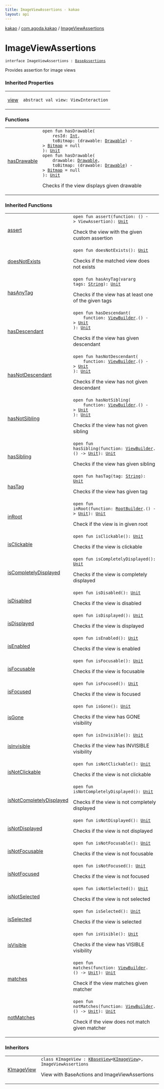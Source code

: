 ```yaml
---
title: ImageViewAssertions - kakao
layout: api
---
```


<div class='api-docs-breadcrumbs'><a href="../../index.html">kakao</a> / <a href="../index.html">com.agoda.kakao</a> / <a href=".">ImageViewAssertions</a></div>

# ImageViewAssertions

<div class="signature"><code><span class="keyword">interface </span><span class="identifier">ImageViewAssertions</span>&nbsp;<span class="symbol">:</span>&nbsp;<a href="../-base-assertions/index.html"><span class="identifier">BaseAssertions</span></a></code></div>

Provides assertion for image views

### Inherited Properties

<table class="api-docs-table">
<tbody>
<tr>
<td markdown="1">

<a href="../-base-assertions/view.html">view</a>


</td>
<td markdown="1">
<div class="signature"><code><span class="keyword">abstract</span> <span class="keyword">val </span><span class="identifier">view</span><span class="symbol">: </span><span class="identifier">ViewInteraction</span></code></div>

</td>
</tr>
</tbody>
</table>

### Functions

<table class="api-docs-table">
<tbody>
<tr>
<td markdown="1">

<a href="has-drawable.html">hasDrawable</a>


</td>
<td markdown="1">
<div class="signature"><code><span class="keyword">open</span> <span class="keyword">fun </span><span class="identifier">hasDrawable</span><span class="symbol">(</span><br/>&nbsp;&nbsp;&nbsp;&nbsp;<span class="parameterName" id="com.agoda.kakao.ImageViewAssertions$hasDrawable(kotlin.Int, kotlin.Function1((android.graphics.drawable.Drawable, android.graphics.Bitmap)))/resId">resId</span><span class="symbol">:</span>&nbsp;<a href="https://kotlinlang.org/api/latest/jvm/stdlib/kotlin/-int/index.html"><span class="identifier">Int</span></a><span class="symbol">, </span><br/>&nbsp;&nbsp;&nbsp;&nbsp;<span class="parameterName" id="com.agoda.kakao.ImageViewAssertions$hasDrawable(kotlin.Int, kotlin.Function1((android.graphics.drawable.Drawable, android.graphics.Bitmap)))/toBitmap">toBitmap</span><span class="symbol">:</span>&nbsp;<span class="symbol">(</span><span class="parameterName">drawable</span><span class="symbol">:</span>&nbsp;<a href="https://developer.android.com/reference/android/graphics/drawable/Drawable.html"><span class="identifier">Drawable</span></a><span class="symbol">)</span>&nbsp;<span class="symbol">-&gt;</span>&nbsp;<a href="https://developer.android.com/reference/android/graphics/Bitmap.html"><span class="identifier">Bitmap</span></a>&nbsp;<span class="symbol">=</span>&nbsp;null<br/><span class="symbol">)</span><span class="symbol">: </span><a href="https://kotlinlang.org/api/latest/jvm/stdlib/kotlin/-unit/index.html"><span class="identifier">Unit</span></a></code></div>

<div class="signature"><code><span class="keyword">open</span> <span class="keyword">fun </span><span class="identifier">hasDrawable</span><span class="symbol">(</span><br/>&nbsp;&nbsp;&nbsp;&nbsp;<span class="parameterName" id="com.agoda.kakao.ImageViewAssertions$hasDrawable(android.graphics.drawable.Drawable, kotlin.Function1((android.graphics.drawable.Drawable, android.graphics.Bitmap)))/drawable">drawable</span><span class="symbol">:</span>&nbsp;<a href="https://developer.android.com/reference/android/graphics/drawable/Drawable.html"><span class="identifier">Drawable</span></a><span class="symbol">, </span><br/>&nbsp;&nbsp;&nbsp;&nbsp;<span class="parameterName" id="com.agoda.kakao.ImageViewAssertions$hasDrawable(android.graphics.drawable.Drawable, kotlin.Function1((android.graphics.drawable.Drawable, android.graphics.Bitmap)))/toBitmap">toBitmap</span><span class="symbol">:</span>&nbsp;<span class="symbol">(</span><span class="parameterName">drawable</span><span class="symbol">:</span>&nbsp;<a href="https://developer.android.com/reference/android/graphics/drawable/Drawable.html"><span class="identifier">Drawable</span></a><span class="symbol">)</span>&nbsp;<span class="symbol">-&gt;</span>&nbsp;<a href="https://developer.android.com/reference/android/graphics/Bitmap.html"><span class="identifier">Bitmap</span></a>&nbsp;<span class="symbol">=</span>&nbsp;null<br/><span class="symbol">)</span><span class="symbol">: </span><a href="https://kotlinlang.org/api/latest/jvm/stdlib/kotlin/-unit/index.html"><span class="identifier">Unit</span></a></code></div>

Checks if the view displays given drawable


</td>
</tr>
</tbody>
</table>

### Inherited Functions

<table class="api-docs-table">
<tbody>
<tr>
<td markdown="1">

<a href="../-base-assertions/assert.html">assert</a>


</td>
<td markdown="1">
<div class="signature"><code><span class="keyword">open</span> <span class="keyword">fun </span><span class="identifier">assert</span><span class="symbol">(</span><span class="parameterName" id="com.agoda.kakao.BaseAssertions$assert(kotlin.Function0((android.support.test.espresso.ViewAssertion)))/function">function</span><span class="symbol">:</span>&nbsp;<span class="symbol">(</span><span class="symbol">)</span>&nbsp;<span class="symbol">-&gt;</span>&nbsp;<span class="identifier">ViewAssertion</span><span class="symbol">)</span><span class="symbol">: </span><a href="https://kotlinlang.org/api/latest/jvm/stdlib/kotlin/-unit/index.html"><span class="identifier">Unit</span></a></code></div>

Check the view with the given custom assertion


</td>
</tr>
<tr>
<td markdown="1">

<a href="../-base-assertions/does-not-exists.html">doesNotExists</a>


</td>
<td markdown="1">
<div class="signature"><code><span class="keyword">open</span> <span class="keyword">fun </span><span class="identifier">doesNotExists</span><span class="symbol">(</span><span class="symbol">)</span><span class="symbol">: </span><a href="https://kotlinlang.org/api/latest/jvm/stdlib/kotlin/-unit/index.html"><span class="identifier">Unit</span></a></code></div>

Checks if the matched view does not exists


</td>
</tr>
<tr>
<td markdown="1">

<a href="../-base-assertions/has-any-tag.html">hasAnyTag</a>


</td>
<td markdown="1">
<div class="signature"><code><span class="keyword">open</span> <span class="keyword">fun </span><span class="identifier">hasAnyTag</span><span class="symbol">(</span><span class="keyword">vararg</span> <span class="parameterName" id="com.agoda.kakao.BaseAssertions$hasAnyTag(kotlin.Array((kotlin.String)))/tags">tags</span><span class="symbol">:</span>&nbsp;<a href="https://kotlinlang.org/api/latest/jvm/stdlib/kotlin/-string/index.html"><span class="identifier">String</span></a><span class="symbol">)</span><span class="symbol">: </span><a href="https://kotlinlang.org/api/latest/jvm/stdlib/kotlin/-unit/index.html"><span class="identifier">Unit</span></a></code></div>

Checks if the view has at least one of the given tags


</td>
</tr>
<tr>
<td markdown="1">

<a href="../-base-assertions/has-descendant.html">hasDescendant</a>


</td>
<td markdown="1">
<div class="signature"><code><span class="keyword">open</span> <span class="keyword">fun </span><span class="identifier">hasDescendant</span><span class="symbol">(</span><br/>&nbsp;&nbsp;&nbsp;&nbsp;<span class="parameterName" id="com.agoda.kakao.BaseAssertions$hasDescendant(kotlin.Function1((com.agoda.kakao.ViewBuilder, kotlin.Unit)))/function">function</span><span class="symbol">:</span>&nbsp;<a href="../-view-builder/index.html"><span class="identifier">ViewBuilder</span></a><span class="symbol">.</span><span class="symbol">(</span><span class="symbol">)</span>&nbsp;<span class="symbol">-&gt;</span>&nbsp;<a href="https://kotlinlang.org/api/latest/jvm/stdlib/kotlin/-unit/index.html"><span class="identifier">Unit</span></a><br/><span class="symbol">)</span><span class="symbol">: </span><a href="https://kotlinlang.org/api/latest/jvm/stdlib/kotlin/-unit/index.html"><span class="identifier">Unit</span></a></code></div>

Checks if the view has given descendant


</td>
</tr>
<tr>
<td markdown="1">

<a href="../-base-assertions/has-not-descendant.html">hasNotDescendant</a>


</td>
<td markdown="1">
<div class="signature"><code><span class="keyword">open</span> <span class="keyword">fun </span><span class="identifier">hasNotDescendant</span><span class="symbol">(</span><br/>&nbsp;&nbsp;&nbsp;&nbsp;<span class="parameterName" id="com.agoda.kakao.BaseAssertions$hasNotDescendant(kotlin.Function1((com.agoda.kakao.ViewBuilder, kotlin.Unit)))/function">function</span><span class="symbol">:</span>&nbsp;<a href="../-view-builder/index.html"><span class="identifier">ViewBuilder</span></a><span class="symbol">.</span><span class="symbol">(</span><span class="symbol">)</span>&nbsp;<span class="symbol">-&gt;</span>&nbsp;<a href="https://kotlinlang.org/api/latest/jvm/stdlib/kotlin/-unit/index.html"><span class="identifier">Unit</span></a><br/><span class="symbol">)</span><span class="symbol">: </span><a href="https://kotlinlang.org/api/latest/jvm/stdlib/kotlin/-unit/index.html"><span class="identifier">Unit</span></a></code></div>

Checks if the view has not given descendant


</td>
</tr>
<tr>
<td markdown="1">

<a href="../-base-assertions/has-not-sibling.html">hasNotSibling</a>


</td>
<td markdown="1">
<div class="signature"><code><span class="keyword">open</span> <span class="keyword">fun </span><span class="identifier">hasNotSibling</span><span class="symbol">(</span><br/>&nbsp;&nbsp;&nbsp;&nbsp;<span class="parameterName" id="com.agoda.kakao.BaseAssertions$hasNotSibling(kotlin.Function1((com.agoda.kakao.ViewBuilder, kotlin.Unit)))/function">function</span><span class="symbol">:</span>&nbsp;<a href="../-view-builder/index.html"><span class="identifier">ViewBuilder</span></a><span class="symbol">.</span><span class="symbol">(</span><span class="symbol">)</span>&nbsp;<span class="symbol">-&gt;</span>&nbsp;<a href="https://kotlinlang.org/api/latest/jvm/stdlib/kotlin/-unit/index.html"><span class="identifier">Unit</span></a><br/><span class="symbol">)</span><span class="symbol">: </span><a href="https://kotlinlang.org/api/latest/jvm/stdlib/kotlin/-unit/index.html"><span class="identifier">Unit</span></a></code></div>

Checks if the view has not given sibling


</td>
</tr>
<tr>
<td markdown="1">

<a href="../-base-assertions/has-sibling.html">hasSibling</a>


</td>
<td markdown="1">
<div class="signature"><code><span class="keyword">open</span> <span class="keyword">fun </span><span class="identifier">hasSibling</span><span class="symbol">(</span><span class="parameterName" id="com.agoda.kakao.BaseAssertions$hasSibling(kotlin.Function1((com.agoda.kakao.ViewBuilder, kotlin.Unit)))/function">function</span><span class="symbol">:</span>&nbsp;<a href="../-view-builder/index.html"><span class="identifier">ViewBuilder</span></a><span class="symbol">.</span><span class="symbol">(</span><span class="symbol">)</span>&nbsp;<span class="symbol">-&gt;</span>&nbsp;<a href="https://kotlinlang.org/api/latest/jvm/stdlib/kotlin/-unit/index.html"><span class="identifier">Unit</span></a><span class="symbol">)</span><span class="symbol">: </span><a href="https://kotlinlang.org/api/latest/jvm/stdlib/kotlin/-unit/index.html"><span class="identifier">Unit</span></a></code></div>

Checks if the view has given sibling


</td>
</tr>
<tr>
<td markdown="1">

<a href="../-base-assertions/has-tag.html">hasTag</a>


</td>
<td markdown="1">
<div class="signature"><code><span class="keyword">open</span> <span class="keyword">fun </span><span class="identifier">hasTag</span><span class="symbol">(</span><span class="parameterName" id="com.agoda.kakao.BaseAssertions$hasTag(kotlin.String)/tag">tag</span><span class="symbol">:</span>&nbsp;<a href="https://kotlinlang.org/api/latest/jvm/stdlib/kotlin/-string/index.html"><span class="identifier">String</span></a><span class="symbol">)</span><span class="symbol">: </span><a href="https://kotlinlang.org/api/latest/jvm/stdlib/kotlin/-unit/index.html"><span class="identifier">Unit</span></a></code></div>

Checks if the view has given tag


</td>
</tr>
<tr>
<td markdown="1">

<a href="../-base-assertions/in-root.html">inRoot</a>


</td>
<td markdown="1">
<div class="signature"><code><span class="keyword">open</span> <span class="keyword">fun </span><span class="identifier">inRoot</span><span class="symbol">(</span><span class="parameterName" id="com.agoda.kakao.BaseAssertions$inRoot(kotlin.Function1((com.agoda.kakao.RootBuilder, kotlin.Unit)))/function">function</span><span class="symbol">:</span>&nbsp;<a href="../-root-builder/index.html"><span class="identifier">RootBuilder</span></a><span class="symbol">.</span><span class="symbol">(</span><span class="symbol">)</span>&nbsp;<span class="symbol">-&gt;</span>&nbsp;<a href="https://kotlinlang.org/api/latest/jvm/stdlib/kotlin/-unit/index.html"><span class="identifier">Unit</span></a><span class="symbol">)</span><span class="symbol">: </span><a href="https://kotlinlang.org/api/latest/jvm/stdlib/kotlin/-unit/index.html"><span class="identifier">Unit</span></a></code></div>

Check if the view is in given root


</td>
</tr>
<tr>
<td markdown="1">

<a href="../-base-assertions/is-clickable.html">isClickable</a>


</td>
<td markdown="1">
<div class="signature"><code><span class="keyword">open</span> <span class="keyword">fun </span><span class="identifier">isClickable</span><span class="symbol">(</span><span class="symbol">)</span><span class="symbol">: </span><a href="https://kotlinlang.org/api/latest/jvm/stdlib/kotlin/-unit/index.html"><span class="identifier">Unit</span></a></code></div>

Checks if the view is clickable


</td>
</tr>
<tr>
<td markdown="1">

<a href="../-base-assertions/is-completely-displayed.html">isCompletelyDisplayed</a>


</td>
<td markdown="1">
<div class="signature"><code><span class="keyword">open</span> <span class="keyword">fun </span><span class="identifier">isCompletelyDisplayed</span><span class="symbol">(</span><span class="symbol">)</span><span class="symbol">: </span><a href="https://kotlinlang.org/api/latest/jvm/stdlib/kotlin/-unit/index.html"><span class="identifier">Unit</span></a></code></div>

Checks if the view is completely displayed


</td>
</tr>
<tr>
<td markdown="1">

<a href="../-base-assertions/is-disabled.html">isDisabled</a>


</td>
<td markdown="1">
<div class="signature"><code><span class="keyword">open</span> <span class="keyword">fun </span><span class="identifier">isDisabled</span><span class="symbol">(</span><span class="symbol">)</span><span class="symbol">: </span><a href="https://kotlinlang.org/api/latest/jvm/stdlib/kotlin/-unit/index.html"><span class="identifier">Unit</span></a></code></div>

Checks if the view is disabled


</td>
</tr>
<tr>
<td markdown="1">

<a href="../-base-assertions/is-displayed.html">isDisplayed</a>


</td>
<td markdown="1">
<div class="signature"><code><span class="keyword">open</span> <span class="keyword">fun </span><span class="identifier">isDisplayed</span><span class="symbol">(</span><span class="symbol">)</span><span class="symbol">: </span><a href="https://kotlinlang.org/api/latest/jvm/stdlib/kotlin/-unit/index.html"><span class="identifier">Unit</span></a></code></div>

Checks if the view is displayed


</td>
</tr>
<tr>
<td markdown="1">

<a href="../-base-assertions/is-enabled.html">isEnabled</a>


</td>
<td markdown="1">
<div class="signature"><code><span class="keyword">open</span> <span class="keyword">fun </span><span class="identifier">isEnabled</span><span class="symbol">(</span><span class="symbol">)</span><span class="symbol">: </span><a href="https://kotlinlang.org/api/latest/jvm/stdlib/kotlin/-unit/index.html"><span class="identifier">Unit</span></a></code></div>

Checks if the view is enabled


</td>
</tr>
<tr>
<td markdown="1">

<a href="../-base-assertions/is-focusable.html">isFocusable</a>


</td>
<td markdown="1">
<div class="signature"><code><span class="keyword">open</span> <span class="keyword">fun </span><span class="identifier">isFocusable</span><span class="symbol">(</span><span class="symbol">)</span><span class="symbol">: </span><a href="https://kotlinlang.org/api/latest/jvm/stdlib/kotlin/-unit/index.html"><span class="identifier">Unit</span></a></code></div>

Checks if the view is focusable


</td>
</tr>
<tr>
<td markdown="1">

<a href="../-base-assertions/is-focused.html">isFocused</a>


</td>
<td markdown="1">
<div class="signature"><code><span class="keyword">open</span> <span class="keyword">fun </span><span class="identifier">isFocused</span><span class="symbol">(</span><span class="symbol">)</span><span class="symbol">: </span><a href="https://kotlinlang.org/api/latest/jvm/stdlib/kotlin/-unit/index.html"><span class="identifier">Unit</span></a></code></div>

Checks if the view is focused


</td>
</tr>
<tr>
<td markdown="1">

<a href="../-base-assertions/is-gone.html">isGone</a>


</td>
<td markdown="1">
<div class="signature"><code><span class="keyword">open</span> <span class="keyword">fun </span><span class="identifier">isGone</span><span class="symbol">(</span><span class="symbol">)</span><span class="symbol">: </span><a href="https://kotlinlang.org/api/latest/jvm/stdlib/kotlin/-unit/index.html"><span class="identifier">Unit</span></a></code></div>

Checks if the view has GONE visibility


</td>
</tr>
<tr>
<td markdown="1">

<a href="../-base-assertions/is-invisible.html">isInvisible</a>


</td>
<td markdown="1">
<div class="signature"><code><span class="keyword">open</span> <span class="keyword">fun </span><span class="identifier">isInvisible</span><span class="symbol">(</span><span class="symbol">)</span><span class="symbol">: </span><a href="https://kotlinlang.org/api/latest/jvm/stdlib/kotlin/-unit/index.html"><span class="identifier">Unit</span></a></code></div>

Checks if the view has INVISIBLE visibility


</td>
</tr>
<tr>
<td markdown="1">

<a href="../-base-assertions/is-not-clickable.html">isNotClickable</a>


</td>
<td markdown="1">
<div class="signature"><code><span class="keyword">open</span> <span class="keyword">fun </span><span class="identifier">isNotClickable</span><span class="symbol">(</span><span class="symbol">)</span><span class="symbol">: </span><a href="https://kotlinlang.org/api/latest/jvm/stdlib/kotlin/-unit/index.html"><span class="identifier">Unit</span></a></code></div>

Checks if the view is not clickable


</td>
</tr>
<tr>
<td markdown="1">

<a href="../-base-assertions/is-not-completely-displayed.html">isNotCompletelyDisplayed</a>


</td>
<td markdown="1">
<div class="signature"><code><span class="keyword">open</span> <span class="keyword">fun </span><span class="identifier">isNotCompletelyDisplayed</span><span class="symbol">(</span><span class="symbol">)</span><span class="symbol">: </span><a href="https://kotlinlang.org/api/latest/jvm/stdlib/kotlin/-unit/index.html"><span class="identifier">Unit</span></a></code></div>

Checks if the view is not completely displayed


</td>
</tr>
<tr>
<td markdown="1">

<a href="../-base-assertions/is-not-displayed.html">isNotDisplayed</a>


</td>
<td markdown="1">
<div class="signature"><code><span class="keyword">open</span> <span class="keyword">fun </span><span class="identifier">isNotDisplayed</span><span class="symbol">(</span><span class="symbol">)</span><span class="symbol">: </span><a href="https://kotlinlang.org/api/latest/jvm/stdlib/kotlin/-unit/index.html"><span class="identifier">Unit</span></a></code></div>

Checks if the view is not displayed


</td>
</tr>
<tr>
<td markdown="1">

<a href="../-base-assertions/is-not-focusable.html">isNotFocusable</a>


</td>
<td markdown="1">
<div class="signature"><code><span class="keyword">open</span> <span class="keyword">fun </span><span class="identifier">isNotFocusable</span><span class="symbol">(</span><span class="symbol">)</span><span class="symbol">: </span><a href="https://kotlinlang.org/api/latest/jvm/stdlib/kotlin/-unit/index.html"><span class="identifier">Unit</span></a></code></div>

Checks if the view is not focusable


</td>
</tr>
<tr>
<td markdown="1">

<a href="../-base-assertions/is-not-focused.html">isNotFocused</a>


</td>
<td markdown="1">
<div class="signature"><code><span class="keyword">open</span> <span class="keyword">fun </span><span class="identifier">isNotFocused</span><span class="symbol">(</span><span class="symbol">)</span><span class="symbol">: </span><a href="https://kotlinlang.org/api/latest/jvm/stdlib/kotlin/-unit/index.html"><span class="identifier">Unit</span></a></code></div>

Checks if the view is not focused


</td>
</tr>
<tr>
<td markdown="1">

<a href="../-base-assertions/is-not-selected.html">isNotSelected</a>


</td>
<td markdown="1">
<div class="signature"><code><span class="keyword">open</span> <span class="keyword">fun </span><span class="identifier">isNotSelected</span><span class="symbol">(</span><span class="symbol">)</span><span class="symbol">: </span><a href="https://kotlinlang.org/api/latest/jvm/stdlib/kotlin/-unit/index.html"><span class="identifier">Unit</span></a></code></div>

Checks if the view is not selected


</td>
</tr>
<tr>
<td markdown="1">

<a href="../-base-assertions/is-selected.html">isSelected</a>


</td>
<td markdown="1">
<div class="signature"><code><span class="keyword">open</span> <span class="keyword">fun </span><span class="identifier">isSelected</span><span class="symbol">(</span><span class="symbol">)</span><span class="symbol">: </span><a href="https://kotlinlang.org/api/latest/jvm/stdlib/kotlin/-unit/index.html"><span class="identifier">Unit</span></a></code></div>

Checks if the view is selected


</td>
</tr>
<tr>
<td markdown="1">

<a href="../-base-assertions/is-visible.html">isVisible</a>


</td>
<td markdown="1">
<div class="signature"><code><span class="keyword">open</span> <span class="keyword">fun </span><span class="identifier">isVisible</span><span class="symbol">(</span><span class="symbol">)</span><span class="symbol">: </span><a href="https://kotlinlang.org/api/latest/jvm/stdlib/kotlin/-unit/index.html"><span class="identifier">Unit</span></a></code></div>

Checks if the view has VISIBLE visibility


</td>
</tr>
<tr>
<td markdown="1">

<a href="../-base-assertions/matches.html">matches</a>


</td>
<td markdown="1">
<div class="signature"><code><span class="keyword">open</span> <span class="keyword">fun </span><span class="identifier">matches</span><span class="symbol">(</span><span class="parameterName" id="com.agoda.kakao.BaseAssertions$matches(kotlin.Function1((com.agoda.kakao.ViewBuilder, kotlin.Unit)))/function">function</span><span class="symbol">:</span>&nbsp;<a href="../-view-builder/index.html"><span class="identifier">ViewBuilder</span></a><span class="symbol">.</span><span class="symbol">(</span><span class="symbol">)</span>&nbsp;<span class="symbol">-&gt;</span>&nbsp;<a href="https://kotlinlang.org/api/latest/jvm/stdlib/kotlin/-unit/index.html"><span class="identifier">Unit</span></a><span class="symbol">)</span><span class="symbol">: </span><a href="https://kotlinlang.org/api/latest/jvm/stdlib/kotlin/-unit/index.html"><span class="identifier">Unit</span></a></code></div>

Check if the view matches given matcher


</td>
</tr>
<tr>
<td markdown="1">

<a href="../-base-assertions/not-matches.html">notMatches</a>


</td>
<td markdown="1">
<div class="signature"><code><span class="keyword">open</span> <span class="keyword">fun </span><span class="identifier">notMatches</span><span class="symbol">(</span><span class="parameterName" id="com.agoda.kakao.BaseAssertions$notMatches(kotlin.Function1((com.agoda.kakao.ViewBuilder, kotlin.Unit)))/function">function</span><span class="symbol">:</span>&nbsp;<a href="../-view-builder/index.html"><span class="identifier">ViewBuilder</span></a><span class="symbol">.</span><span class="symbol">(</span><span class="symbol">)</span>&nbsp;<span class="symbol">-&gt;</span>&nbsp;<a href="https://kotlinlang.org/api/latest/jvm/stdlib/kotlin/-unit/index.html"><span class="identifier">Unit</span></a><span class="symbol">)</span><span class="symbol">: </span><a href="https://kotlinlang.org/api/latest/jvm/stdlib/kotlin/-unit/index.html"><span class="identifier">Unit</span></a></code></div>

Check if the view does not match given matcher


</td>
</tr>
</tbody>
</table>

### Inheritors

<table class="api-docs-table">
<tbody>
<tr>
<td markdown="1">

<a href="../-k-image-view/index.html">KImageView</a>


</td>
<td markdown="1">
<div class="signature"><code><span class="keyword">class </span><span class="identifier">KImageView</span>&nbsp;<span class="symbol">:</span>&nbsp;<a href="../-k-base-view/index.html"><span class="identifier">KBaseView</span></a><span class="symbol">&lt;</span><a href="../-k-image-view/index.html"><span class="identifier">KImageView</span></a><span class="symbol">&gt;</span><span class="symbol">, </span><span class="identifier">ImageViewAssertions</span></code></div>

View with BaseActions and ImageViewAssertions


</td>
</tr>
</tbody>
</table>
